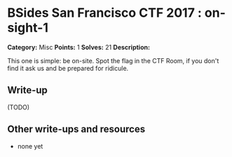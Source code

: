 # BSides San Francisco CTF 2017 : on-sight-1

**Category:** Misc
**Points:** 1
**Solves:** 21
**Description:**

This one is simple: be on-site. Spot the flag in the CTF Room, if you don't find it ask us and be prepared for ridicule.

## Write-up

(TODO)

## Other write-ups and resources

* none yet
